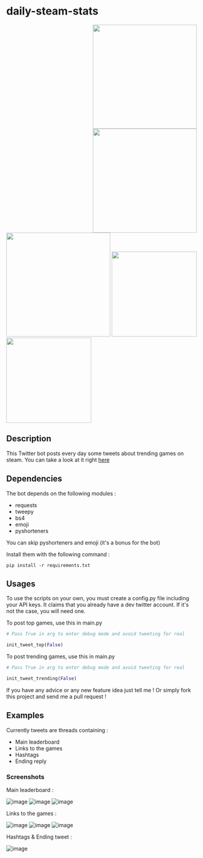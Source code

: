 # daily-steam-stats


<img src="https://img.shields.io/twitter/follow/DailySteamStats?label=Follow%20my%20bot%20%21%20%40DailySteamStats&style=for-the-badge" width="275"  align="right">
<img src="https://img.shields.io/github/followers/icepick4?label=Follow%20me%20on%20GitHub%20%21%20@icepick4&style=for-the-badge" width="275"  align="right">
<img src="https://img.shields.io/github/last-commit/icepick4/daily-steam-stats?style=for-the-badge" width="275">
<img src="https://forthebadge.com/images/badges/made-with-python.svg" width="225">
<img src="https://user-images.githubusercontent.com/82316285/197398864-cff7ae60-efdb-4858-ab13-54a861ed0dd1.svg" width="225">

## Description

This Twitter bot posts every day some tweets about trending games on steam.
You can take a look at it right [here](https://www.twitter.com/dailysteamstats)

## Dependencies

The bot depends on the following modules :

- requests
- tweepy
- bs4
- emoji
- pyshorteners

You can skip pyshorteners and emoji (it's a bonus for the bot)

Install them with the following command :

```
pip install -r requirements.txt
```

## Usages 

To use the scripts on your own, you must create a config.py file including your API keys. 
It claims that you already have a dev twitter account. If it's not the case, you will need one.

To post top games, use this in main.py
```python
# Pass True in arg to enter debug mode and avoid tweeting for real

init_tweet_top(False)
```

To post trending games, use this in main.py
```python
# Pass True in arg to enter debug mode and avoid tweeting for real

init_tweet_trending(False)
```
If you have any advice or any new feature idea just tell me !
Or simply fork this project and send me a pull request !

## Examples 

Currently tweets are threads containing :

- Main leaderboard
- Links to the games
- Hashtags
- Ending reply

### Screenshots 

Main leaderboard :

![image](https://user-images.githubusercontent.com/82316285/197399238-138e4040-dc8b-4cba-acda-403d59609e5b.png)
![image](https://user-images.githubusercontent.com/82316285/197399341-bda2ba8b-be00-4658-9f84-1ab586e6329d.png)
![image](https://user-images.githubusercontent.com/82316285/197399445-56d76586-cfaf-42dd-b5fa-5e8d62edc860.png)

Links to the games :

![image](https://user-images.githubusercontent.com/82316285/197399372-5daf6964-0f3c-40ac-b3b3-3c6fcd8cf76c.png)
![image](https://user-images.githubusercontent.com/82316285/197399468-d7481220-2583-47d7-bcb8-761dd31b6867.png)
![image](https://user-images.githubusercontent.com/82316285/197399478-6a6d9765-889b-4fb1-b30a-f97dbda79677.png)


Hashtags & Ending tweet :

![image](https://user-images.githubusercontent.com/82316285/197399417-35c94e07-13f5-40dc-92e9-b439ae88c1ee.png)




